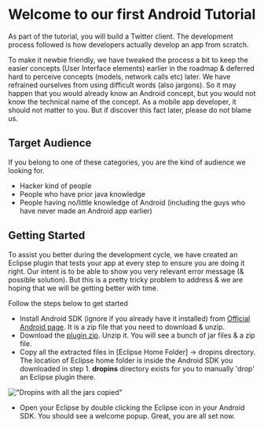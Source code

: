 # Welcome to our first Android Tutorial

As part of the tutorial, you will build a Twitter client. The development process followed is how developers actually develop an app from scratch. 

To make it newbie friendly, we have tweaked the process a bit to keep the easier concepts (User Interface elements) earlier in the roadmap & deferred hard to perceive concepts (models, network calls etc) later. We have refrained ourselves from using difficult words (also jargons). So it may happen that you would already know an Android concept, but you would not know the technical name of the concept. 
As a mobile app developer, it should not matter to you. But if discover this fact later, please do not blame us. 

## Target Audience

If you belong to one of these categories, you are the kind of audience we looking for.

* Hacker kind of people
* People who have prior java knowledge
* People having no/little knowledge of Android (including the guys who have never made an Android app earlier)

## Getting Started

To assist you better during the development cycle, we have created an Eclipse plugin that tests your app at every step to ensure you are doing it right. Our intent is to be able to show you very relevant error message (& possible solution). But this is a pretty tricky problem to address & we are hoping that we will be getting better with time. 

Follow the steps below to get started

* Install Android SDK (ignore if you already have it installed) from [Official Android page](http://developer.android.com/sdk/index.html#download). It is a zip file that you need to download & unzip. 
* Download the [plugin zip](). Unzip it. You will see a bunch of jar files & a zip file. 
* Copy all the extracted files in [Eclipse Home Folder] -> dropins directory. The location of Eclipse home folder is inside the Android SDK you downloaded in step 1. **dropins** directory exists for you to manually 'drop' an Eclipse plugin there.

!["Dropins with all the jars copied"](/assets/twitter-client/dropins-location.png "Dropins with all the jars copied")

* Open your Eclipse by double clicking the Eclipse icon in your Android SDK. You should see a welcome popup. Great, you are all set now.
